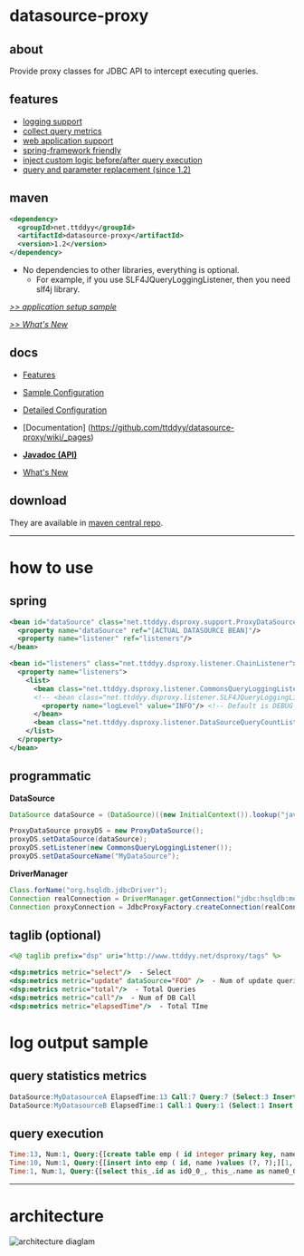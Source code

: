 # datasource-proxy

## about

Provide proxy classes for JDBC API to intercept executing queries.

## features

- [logging support](https://github.com/ttddyy/datasource-proxy/wiki/Feature#wiki-feature_1)
- [collect query metrics](https://github.com/ttddyy/datasource-proxy/wiki/Feature#wiki-feature_2)
- [web application support](https://github.com/ttddyy/datasource-proxy/wiki/Feature#wiki-feature_3)
- [spring-framework friendly](https://github.com/ttddyy/datasource-proxy/wiki/Feature#wiki-feature_4)
- [inject custom logic before/after query execution](https://github.com/ttddyy/datasource-proxy/wiki/Feature#wiki-feature_5)
- [query and parameter replacement (since 1.2)](https://github.com/ttddyy/datasource-proxy/wiki/Feature#wiki-feature_6)

## maven

```xml
<dependency>
  <groupId>net.ttddyy</groupId>
  <artifactId>datasource-proxy</artifactId>
  <version>1.2</version>
</dependency>
```

- No dependencies to other libraries, everything is optional.
    - For example, if you use SLF4JQueryLoggingListener, then you need slf4j library.


*[>> application setup sample](https://github.com/ttddyy/datasource-proxy/wiki/Application-Setup-Sample)*

*[>> What's New](https://github.com/ttddyy/datasource-proxy/wiki/What's-New)*


## docs

- [Features](https://github.com/ttddyy/datasource-proxy/wiki/Feature)

- [Sample Configuration](https://github.com/ttddyy/datasource-proxy/wiki/Application-Setup-Sample)

- [Detailed Configuration](https://github.com/ttddyy/datasource-proxy/wiki/Detailed-Configuration)

- [Documentation] (https://github.com/ttddyy/datasource-proxy/wiki/_pages)

- **[Javadoc (API)](https://github.com/ttddyy/datasource-proxy/wiki/Javadoc)**

- [What's New](https://github.com/ttddyy/datasource-proxy/wiki/What's-New)

## download

They are available in [maven central repo](http://search.maven.org/#search|ga|1|datasource-proxy).

---
# how to use

## spring

```xml
<bean id="dataSource" class="net.ttddyy.dsproxy.support.ProxyDataSource">
  <property name="dataSource" ref="[ACTUAL DATASOURCE BEAN]"/>
  <property name="listener" ref="listeners"/>
</bean>

<bean id="listeners" class="net.ttddyy.dsproxy.listener.ChainListener">
  <property name="listeners">
    <list>
      <bean class="net.ttddyy.dsproxy.listener.CommonsQueryLoggingListener">
      <!-- <bean class="net.ttddyy.dsproxy.listener.SLF4JQueryLoggingListener"> -->
        <property name="logLevel" value="INFO"/> <!-- Default is DEBUG -->
      </bean>
      <bean class="net.ttddyy.dsproxy.listener.DataSourceQueryCountListener"/>
    </list>
  </property>
</bean>
```

## programmatic

**DataSource**

```java
DataSource dataSource = (DataSource)((new InitialContext()).lookup("java:comp/env/ref/ds"));

ProxyDataSource proxyDS = new ProxyDataSource();
proxyDS.setDataSource(dataSource);
proxyDS.setListener(new CommonsQueryLoggingListener());
proxyDS.setDataSourceName("MyDataSource");
```


**DriverManager**

```java
Class.forName("org.hsqldb.jdbcDriver");
Connection realConnection = DriverManager.getConnection("jdbc:hsqldb:mem:aname");
Connection proxyConnection = JdbcProxyFactory.createConnection(realConnection, new CommonsQueryLoggingListener());
```


## taglib (optional)

```jsp
<%@ taglib prefix="dsp" uri="http://www.ttddyy.net/dsproxy/tags" %>

<dsp:metrics metric="select"/>  - Select
<dsp:metrics metric="update" dataSource="FOO" />  - Num of update queries for datasource FOO
<dsp:metrics metric="total"/>  - Total Queries
<dsp:metrics metric="call"/>  - Num of DB Call
<dsp:metrics metric="elapsedTime"/>  - Total TIme
```


# log output sample

## query statistics metrics

```sql
DataSource:MyDatasourceA ElapsedTime:13 Call:7 Query:7 (Select:3 Insert:2 Update:1 Delete:0 Other:1)
DataSource:MyDatasourceB ElapsedTime:1 Call:1 Query:1 (Select:1 Insert:0 Update:0 Delete:0 Other:0)
```


## query execution

```sql
Time:13, Num:1, Query:{[create table emp ( id integer primary key, name varchar(10) );][]}
Time:10, Num:1, Query:{[insert into emp ( id, name )values (?, ?);][1, foo]}
Time:1, Num:1, Query:{[select this_.id as id0_0_, this_.name as name0_0_, this_.value as value0_0_ from emp this_ where (this_.id=? and this_.name=?)][1,bar]}
```


---

# architecture

![architecture diaglam](https://docs.google.com/drawings/pub?id=1KLaKmlp02c3lyQN1a_xhfG98AteyTIIVKSlnQW-aqsg&w=640&h=480&nonsense=architecture.png "architecture diaglam")
